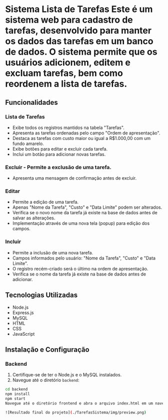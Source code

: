 # Sistema Lista de Tarefas Este é um sistema web para cadastro de tarefas, desenvolvido para manter os dados das tarefas em um banco de dados. O sistema permite que os usuários adicionem, editem e excluam tarefas, bem como reordenem a lista de tarefas. 

## Funcionalidades 

### Lista de Tarefas 
- Exibe todos os registros mantidos na tabela "Tarefas". 
- Apresenta as tarefas ordenadas pelo campo "Ordem de apresentação". 
- Destaca as tarefas com custo maior ou igual a R$1.000,00 com um fundo amarelo. 
- Exibe botões para editar e excluir cada tarefa. 
- Inclui um botão para adicionar novas tarefas. 
### Excluir - Permite a exclusão de uma tarefa. 
- Apresenta uma mensagem de confirmação antes de excluir.
### Editar 
- Permite a edição de uma tarefa. 
- Apenas "Nome da Tarefa", "Custo" e "Data Limite" podem ser alterados. 
- Verifica se o novo nome da tarefa já existe na base de dados antes de salvar as alterações. 
- Implementação através de uma nova tela (popup) para edição dos campos. 
### Incluir 
- Permite a inclusão de uma nova tarefa. 
- Campos informados pelo usuário: "Nome da Tarefa", "Custo" e "Data Limite". 
- O registro recém-criado será o último na ordem de apresentação. 
- Verifica se o nome da tarefa já existe na base de dados antes de adicionar.

## Tecnologias Utilizadas 
- Node.js
- Express.js 
- MySQL 
- HTML 
- CSS
- JavaScript 
## Instalação e Configuração 
### Backend 
1. Certifique-se de ter o Node.js e o MySQL instalados. 
2. Navegue até o diretório `backend`: 
```bash 
cd backend
npm install
npm start
Navegue até o diretório frontend e abra o arquivo index.html em um navegador.

![Resultado final do projeto](./TarefasSistema/img/preview.png)
